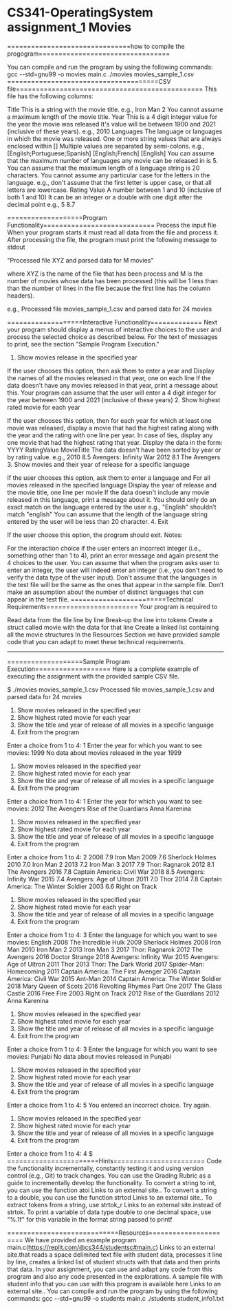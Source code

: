 # CS341-OperatingSystem assignment_1 Movies

===============================how to compile the progogram=================================

You can compile and run the program by using the following commands:
gcc --std=gnu99 -o movies main.c 
./movies movies_sample_1.csv
======================================CSV file===============================================
This file has the following columns:

Title
This is a string with the movie title. 
e.g., Iron Man 2
You cannot assume a maximum length of the movie title.
Year
This is a 4 digit integer value for the year the movie was released
It's value will be between 1900 and 2021 (inclusive of these years).
e.g., 2010
Languages
The language or languages in which the movie was released.
One or more string values that are always enclosed within []
Multiple values are separated by semi-colons.
e.g.,
[English;Portuguese;Spanish]
[English;French]
[English]
You can assume that the maximum number of languages any movie can be released in is 5.
You can assume that the maximum length of a language string is 20 characters.
You cannot assume any particular case for the letters in the language.
e.g., don't assume that the first letter is upper case, or that all letters are lowercase.
Rating Value
A number between 1 and 10 (inclusive of both 1 and 10)
It can be an integer or a double with one digit after the decimal point
e.g.,
5
8.7

===================Program Functionality============================
Process the input file
When your program starts it must read all data from the file and process it. After processing the file, the program must print the following message to stdout

"Processed file XYZ and parsed data for M movies"

where XYZ is the name of the file that has been process and M is the number of movies whose data has been processed (this will be 1 less than than the number of lines in the file because the first line has the column headers).

e.g., Processed file movies_sample_1.csv and parsed data for 24 movies

===================Interactive Functionality=============
Next your program should display a menus of interactive choices to the user and process the selected choice as described below. For the text of messages to print, see the section "Sample Program Execution."

1. Show movies release in the specified year

If the user chooses this option, then ask them to enter a year and
Display the names of all the movies released in that year, one on each line
If the data doesn't have any movies released in that year, print a message about this. 
Your program can assume that the user will enter a 4 digit integer for the year between 1900 and 2021 (inclusive of these years)
2. Show highest rated movie for each year

If the user chooses this option, then for each year for which at least one movie was released, display a movie that had the highest rating along with the year and the rating with one line per year.
In case of ties, display any one movie that had the highest rating that year.
Display the data in the form: YYYY RatingValue MovieTitle
The data doesn't have been sorted by year or by rating value.
e.g.,
2010 8.5 Avengers: Infinity War
2012 8.1 The Avengers
3. Show movies and their year of release for a specific language

If the user chooses this option, ask them to enter a language and
For all movies released in the specified language
Display the year of release and the movie title, one line per movie
If the data doesn't include any movie released in this language, print a message about it.
You should only do an exact match on the language entered by the user
e.g., "English" shouldn’t match "english"
You can assume that the length of the language string entered by the user will be less than 20 character.
4. Exit

If the user choose this option, the program should exit.
Notes:

For the interaction choice if  the user enters an incorrect integer (i.e., something other than 1 to 4), print an error message and again present the 4 choices to the user. 
You can assume that when the program asks user to enter an integer, the user will indeed enter an integer (i.e., you don't need to verify the data type of the user input).
Don't assume that the languages in the test file will be the same as the ones that appear in the sample file.
Don’t make an assumption about the number of distinct languages that can appear in the test file.
========================Technical Requirements=======================
Your program is required to

Read data from the file line by line
Break-up the line into tokens
Create a struct called movie with the data for that line
Create a linked list containing all the movie structures
In the Resources Section we have provided sample code that you can adapt to meet these technical requirements.

**********************************************************
===================Sample Program Execution===================
Here is a complete example of executing the assignment with the provided sample CSV file.

$ ./movies movies_sample_1.csv 
Processed file movies_sample_1.csv and parsed data for 24 movies

1. Show movies released in the specified year
2. Show highest rated movie for each year
3. Show the title and year of release of all movies in a specific language
4. Exit from the program

Enter a choice from 1 to 4: 1
Enter the year for which you want to see movies: 1999
No data about movies released in the year 1999

1. Show movies released in the specified year
2. Show highest rated movie for each year
3. Show the title and year of release of all movies in a specific language
4. Exit from the program

Enter a choice from 1 to 4: 1
Enter the year for which you want to see movies: 2012
The Avengers
Rise of the Guardians
Anna Karenina

1. Show movies released in the specified year
2. Show highest rated movie for each year
3. Show the title and year of release of all movies in a specific language
4. Exit from the program

Enter a choice from 1 to 4: 2
2008 7.9 Iron Man
2009 7.6 Sherlock Holmes
2010 7.0 Iron Man 2
2013 7.2 Iron Man 3
2017 7.9 Thor: Ragnarok
2012 8.1 The Avengers
2016 7.8 Captain America: Civil War
2018 8.5 Avengers: Infinity War
2015 7.4 Avengers: Age of Ultron
2011 7.0 Thor
2014 7.8 Captain America: The Winter Soldier
2003 6.6 Right on Track

1. Show movies released in the specified year
2. Show highest rated movie for each year
3. Show the title and year of release of all movies in a specific language
4. Exit from the program

Enter a choice from 1 to 4: 3
Enter the language for which you want to see movies: English
2008 The Incredible Hulk
2009 Sherlock Holmes
2008 Iron Man
2010 Iron Man 2
2013 Iron Man 3
2017 Thor: Ragnarok
2012 The Avengers
2016 Doctor Strange
2018 Avengers: Infinity War
2015 Avengers: Age of Ultron
2011 Thor
2013 Thor: The Dark World
2017 Spider-Man: Homecoming
2011 Captain America: The First Avenger
2016 Captain America: Civil War
2015 Ant-Man
2014 Captain America: The Winter Soldier
2018 Mary Queen of Scots
2016 Revolting Rhymes Part One
2017 The Glass Castle
2016 Free Fire
2003 Right on Track
2012 Rise of the Guardians
2012 Anna Karenina

1. Show movies released in the specified year
2. Show highest rated movie for each year
3. Show the title and year of release of all movies in a specific language
4. Exit from the program

Enter a choice from 1 to 4: 3
Enter the language for which you want to see movies: Punjabi
No data about movies released in Punjabi

1. Show movies released in the specified year
2. Show highest rated movie for each year
3. Show the title and year of release of all movies in a specific language
4. Exit from the program

Enter a choice from 1 to 4: 5
You entered an incorrect choice. Try again.

1. Show movies released in the specified year
2. Show highest rated movie for each year
3. Show the title and year of release of all movies in a specific language
4. Exit from the program

Enter a choice from 1 to 4: 4
$
=======================Hints=======================
Code the functionality incrementally, constantly testing it and using version control (e.g., Git) to track changes.
You can use the Grading Rubric as a guide to incrementally develop the functionality.
To convert a string to int, you can use the function atoi Links to an external site..
To convert a string to a double, you can use the function strtod Links to an external site..
To extract tokens from a string, use strtok_r Links to an external site.instead of strtok.
To print a variable of data type double to one decimal space, use "%.1f" for this variable in the format string passed to printf

============================Resources======================
We have provided an example program main.c(https://replit.com/@cs344/studentsc#main.c) Links to an external site.that reads a space delimited text file with student data, processes it line by line, creates a linked list of student structs with that data and then prints that data.
In your assignment, you can use and adapt any code from this program and also any code presented in the explorations.
A sample file with student info that you can use with this program is available here Links to an external site..
You can compile and run the program by using the following commands:
gcc --std=gnu99 -o students main.c
./students student_info1.txt



